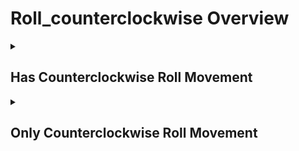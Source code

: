 # Roll_counterclockwise Overview

<details>
<summary><h2>Has Counterclockwise Roll Movement</h2></summary>


<h3>🔵 Label Name:</h3>
<code>has_roll_counterclockwise</code>


<h3>📖 Definition:</h3>
Does the camera roll counterclockwise in the scene?

<details>
<summary><h4> Question (Definition)</h4></summary>

- Does the camera roll counterclockwise?

- Is there a counterclockwise roll motion in the scene?

- Is the camera rolling in a counterclockwise direction?

- Is the camera rotating around its optical axis in a counterclockwise manner?

- Is there a counterclockwise roll in the shot?

- Is the camera rolling counterclockwise?

- Does the camera rotate counterclockwise around its optical axis?

</details>

<details>
<summary><h4> Alternative Question</h4></summary>

- Is there a counterclockwise Dutch roll in the shot?

- Does the camera perform a counterclockwise barrel roll?

- Is the camera rolling counterclockwise relative to the horizon?

- Does the horizon rotate counterclockwise in the shot?

- Is there a counterclockwise Dutch angle movement?

- Does the camera spin counterclockwise along its forward axis?

- Is there a counterclockwise canted angle movement?

- Does the frame rotate counterclockwise while keeping the subject centered?

- Is the camera executing a counterclockwise roll motion?

- Does the shot feature a counterclockwise rotational movement around the lens axis?

- Is there a counterclockwise spinning motion of the frame?

- Does the camera twist counterclockwise in the scene?

- Is this a counterclockwise Dutch roll shot?

- Does the camera create a counterclockwise rotating horizon effect?

- Is there a counterclockwise angular rotation of the frame?

- Does the shot employ a counterclockwise rolling technique?

- Is the camera performing a counterclockwise rotational movement?

</details>

<details>
<summary><h4> Prompt (Definition)</h4></summary>

- A shot where the camera rolls counterclockwise.

- A scene with counterclockwise camera rotation around its optical axis.

- The camera executes a counterclockwise roll motion.

- A shot with a counterclockwise camera roll.

- A scene featuring a counterclockwise roll motion.

- The camera rolls counterclockwise in the shot.

- The camera rolls counterclockwise.

- The camera rolls in a counterclockwise direction.

- A camera roll movement in a counterclockwise direction.

</details>

<details>
<summary><h4> Alternative Prompt</h4></summary>

- A shot featuring a counterclockwise Dutch roll.

- The camera performs a counterclockwise barrel roll.

- A video showing counterclockwise rotation relative to the horizon.

- A shot with counterclockwise Dutch angle movement.

- The camera executes a counterclockwise roll motion.

- A scene where the camera spins counterclockwise along its forward axis.

- A shot demonstrating counterclockwise canted angle movement.

- A video where the frame rotates counterclockwise around the center.

- A scene featuring counterclockwise Dutch roll technique.

- A shot where the horizon rotates counterclockwise.

- A video showing counterclockwise angular rotation of the frame.

- A scene with counterclockwise barrel roll movement.

- A shot employing counterclockwise Dutch angle technique.

- A video demonstrating counterclockwise rotational movement around the lens axis.

- A scene where the camera twists counterclockwise.

- A shot with counterclockwise spinning motion of the frame.

- A video featuring counterclockwise roll movement.

</details>

<h4>🟢 Positive:</h4>
<code>self.cam_motion.roll_ccw is True</code>

<h4>🔴 Negative:</h4>
<code>self.cam_motion.roll_ccw is False</code>

<details>
<summary><h4>🔴 Negative (Easy)</h4></summary>

- <b>rolling_clockwise</b>: <code>self.cam_motion.roll_cw is True</code>

</details>

</details>

<details>
<summary><h2>Only Counterclockwise Roll Movement</h2></summary>


<h3>🔵 Label Name:</h3>
<code>only_roll_counterclockwise</code>


<h3>📖 Definition:</h3>
Does the camera only roll counterclockwise in the scene?

<details>
<summary><h4> Question (Definition)</h4></summary>

- Does the camera only rotate counterclockwise around its optical axis?

- Is there only a counterclockwise Dutch roll in the shot?

- Does the camera perform only a counterclockwise barrel roll?

- Is the camera only rolling counterclockwise relative to the horizon?

- Does the horizon only rotate counterclockwise in the shot?

- Is there exclusively a counterclockwise Dutch angle movement?

</details>

<details>
<summary><h4> Alternative Question</h4></summary>

- Is the camera only spinning counterclockwise along its forward axis?

- Is there only a counterclockwise canted angle movement?

- Does the frame only rotate counterclockwise while keeping the subject centered?

- Is the camera executing only a counterclockwise roll motion?

- Does the shot feature exclusively counterclockwise rotational movement around the lens axis?

- Is there only a counterclockwise spinning motion of the frame?

- Does the camera only twist counterclockwise in the scene?

- Is this purely a counterclockwise Dutch roll shot?

- Does the camera create only a counterclockwise rotating horizon effect?

- Is there exclusively a counterclockwise angular rotation of the frame?

- Does the shot employ only a counterclockwise rolling technique?

- Is the camera performing exclusively counterclockwise rotational movement?

</details>

<details>
<summary><h4> Prompt (Definition)</h4></summary>

- A shot where the camera only rolls counterclockwise.

- A shot featuring only a counterclockwise Dutch roll.

- A scene with only counterclockwise camera rotation around its optical axis.

- The camera performs only a counterclockwise barrel roll.

- A video showing only counterclockwise rotation relative to the horizon.

- A shot with exclusively counterclockwise Dutch angle movement.

- The camera executes only a counterclockwise roll motion.

</details>

<details>
<summary><h4> Alternative Prompt</h4></summary>

- A scene where the camera only spins counterclockwise along its forward axis.

- A shot demonstrating purely counterclockwise canted angle movement.

- A video where the frame only rotates counterclockwise around the center.

- A scene featuring exclusively counterclockwise Dutch roll technique.

- A shot where the horizon only rotates counterclockwise.

- A video showing purely counterclockwise angular rotation of the frame.

- A scene with only counterclockwise barrel roll movement.

- A shot employing exclusively counterclockwise Dutch angle technique.

- A video demonstrating only counterclockwise rotational movement around the lens axis.

- A scene where the camera only twists counterclockwise.

- A shot with purely counterclockwise spinning motion of the frame.

- A video featuring exclusively counterclockwise roll movement.

</details>

<h4>🟢 Positive:</h4>
<code>self.cam_motion.roll_ccw is True and self.cam_motion.check_if_no_motion_cam(exclude=['roll_ccw'])</code>

<h4>🔴 Negative:</h4>
<code>self.cam_motion.roll_ccw is False or not self.cam_motion.check_if_no_motion_cam(exclude=['roll_ccw'])</code>

<details>
<summary><h4>🔴 Negative (Easy)</h4></summary>

- <b>rolling_clockwise</b>: <code>self.cam_motion.roll_cw is True</code>

- <b>only_rolling_clockwise</b>: <code>self.cam_motion.roll_cw is True and self.cam_motion.check_if_no_motion_cam(exclude=['roll_cw'])</code>

</details>

<details>
<summary><h4>🔴 Negative (Hard)</h4></summary>

- <b>panning_rotation</b>: <code>self.cam_motion.pan_right is True or self.cam_motion.pan_left is True</code>

- <b>compound_motion_with_roll_ccw</b>: <code>self.cam_motion.roll_ccw is True and not self.cam_motion.check_if_no_motion_cam(exclude=['roll_ccw'])</code>

</details>

</details>
